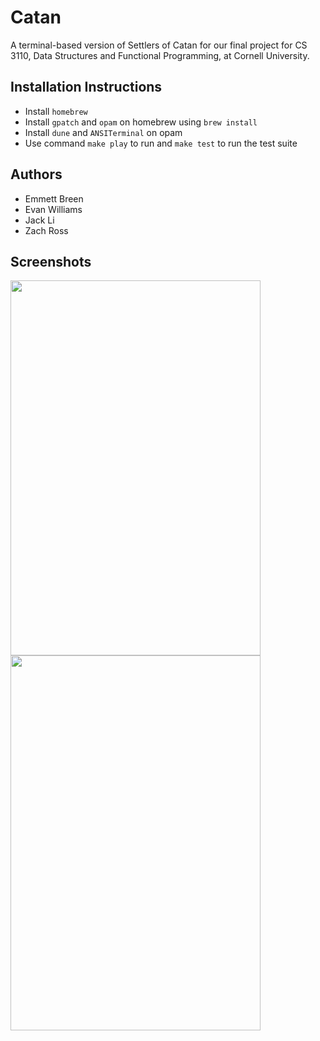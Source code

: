 # Catan
A terminal-based version of Settlers of Catan for our final project for CS 3110, Data Structures and Functional Programming, at Cornell University. 
 
## Installation Instructions
* Install `homebrew`
* Install `gpatch` and `opam` on homebrew using `brew install`
* Install `dune` and `ANSITerminal` on opam
* Use command `make play` to run and `make test` to run the test suite

## Authors
- Emmett Breen
- Evan Williams
- Jack Li
- Zach Ross


## Screenshots
<img src ="https://user-images.githubusercontent.com/90010213/146633149-60218925-de62-4b3c-bc1d-e4f1079187bd.png" width = "400" height = "600"/>  <img src="https://user-images.githubusercontent.com/90010213/146633157-9b205d0c-2070-4722-b940-420109438be0.png" width = "400" height = "600"/>


